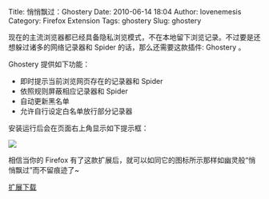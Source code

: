 Title: 悄悄飘过：Ghostery 
Date: 2010-06-14 18:04
Author: lovenemesis
Category: Firefox Extension
Tags: ghostery
Slug: ghostery

现在的主流浏览器都已经具备隐私浏览模式，不在本地留下浏览记录。不过要是还想躲过诸多的网络记录器和
Spider 的话，那么还需要这款插件: Ghostery 。

Ghostery 提供如下功能：

-   即时提示当前浏览网页存在的记录器和 Spider
-   依照规则屏蔽相应记录器和 Spider
-   自动更新黑名单
-   允许自行设定白名单放行部分记录器

安装运行后会在页面右上角显示如下提示框：

[![](http://i.linuxtoy.org/images/2010/06/ghostry.png)](http://i.linuxtoy.org/images/2010/06/ghostry.png)

相信当你的 Firefox
有了这款扩展后，就可以如同它的图标所示那样如幽灵般“悄悄飘过”而不留痕迹了~

[扩展下载](https://addons.mozilla.org/en-US/firefox/addon/9609/)
